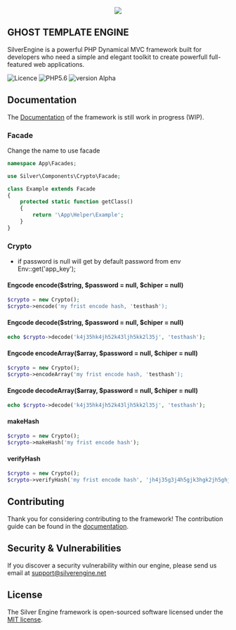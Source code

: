 

<p align="center"><img src="https://thumb.ibb.co/fDOcRG/goodone.jpg"></p>


## GHOST TEMPLATE ENGINE

SilverEngine is a powerful PHP Dynamical MVC framework built for developers who need a simple and elegant toolkit to create powerfull full-featured web applications.

![Licence](https://img.shields.io/badge/Licence-MIT-green.svg)
![PHP5.6](https://img.shields.io/badge/php-5.6-blue.svg)
![version Alpha](https://img.shields.io/badge/Alpha-V1.0.0-yellow.svg)



## Documentation

The [Documentation](https://silverengine.net/docs) of the framework is still work in progress (WIP).


### Facade 

Change the name to use facade
```php 
namespace App\Facades;

use Silver\Components\Crypto\Facade;

class Example extends Facade
{
    protected static function getClass()
    {
        return '\App\Helper\Example';
    }
}
```
### Crypto

* if password is null will get by default password from  env  Env::get('app_key');

#### Engcode  encode($string, $password = null, $chiper = null)
```php 
$crypto = new Crypto();
$crypto->encode('my frist encode hash, 'testhash');

```

#### Engcode  decode($string, $password = null, $chiper = null)
```php 
echo $crypto->decode('k4j35hk4jh52k43ljh5kk2l35j', 'testhash');
```

#### Engcode  encodeArray($array, $password = null, $chiper = null)
```php 
$crypto = new Crypto();
$crypto->encodeArray('my frist encode hash, 'testhash');

```

#### Engcode  decodeArray($array, $password = null, $chiper = null)
```php 
echo $crypto->decode('k4j35hk4jh52k43ljh5kk2l35j', 'testhash');
```


#### makeHash  
```php 
$crypto = new Crypto();
$crypto->makeHash('my frist encode hash');

```
#### verifyHash  
```php 
$crypto = new Crypto();
$crypto->verifyHash('my frist encode hash', 'jh4j35g3j4h5gjk3hgk2jh5ghjhj');

```

## Contributing

Thank you for considering contributing to the framework! The contribution guide can be found in the [documentation](https://silverengine.net/docs/contributions).

## Security & Vulnerabilities

If you discover a security vulnerability within our engine, please send us email at support@silverengine.net

## License

The Silver Engine framework is open-sourced software licensed under the [MIT license](http://opensource.org/licenses/MIT).
